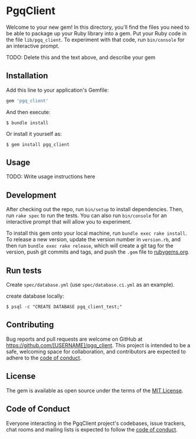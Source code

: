 # PgqClient

Welcome to your new gem! In this directory, you'll find the files you need to be able to package up your Ruby library into a gem. Put your Ruby code in the file `lib/pgq_client`. To experiment with that code, run `bin/console` for an interactive prompt.

TODO: Delete this and the text above, and describe your gem

## Installation

Add this line to your application's Gemfile:

```ruby
gem 'pgq_client'
```

And then execute:

    $ bundle install

Or install it yourself as:

    $ gem install pgq_client

## Usage

TODO: Write usage instructions here

## Development

After checking out the repo, run `bin/setup` to install dependencies. Then, run `rake spec` to run the tests. You can also run `bin/console` for an interactive prompt that will allow you to experiment.

To install this gem onto your local machine, run `bundle exec rake install`. To release a new version, update the version number in `version.rb`, and then run `bundle exec rake release`, which will create a git tag for the version, push git commits and tags, and push the `.gem` file to [rubygems.org](https://rubygems.org).

## Run tests

Create `spec/database.yml` (use `spec/database.ci.yml` as an example).

create database locally:

    $ psql -c "CREATE DATABASE pgq_client_test;"

## Contributing

Bug reports and pull requests are welcome on GitHub at https://github.com/[USERNAME]/pgq_client. This project is intended to be a safe, welcoming space for collaboration, and contributors are expected to adhere to the [code of conduct](https://github.com/[USERNAME]/pgq_client/blob/master/CODE_OF_CONDUCT.md).


## License

The gem is available as open source under the terms of the [MIT License](https://opensource.org/licenses/MIT).

## Code of Conduct

Everyone interacting in the PgqClient project's codebases, issue trackers, chat rooms and mailing lists is expected to follow the [code of conduct](https://github.com/[USERNAME]/pgq_client/blob/master/CODE_OF_CONDUCT.md).
